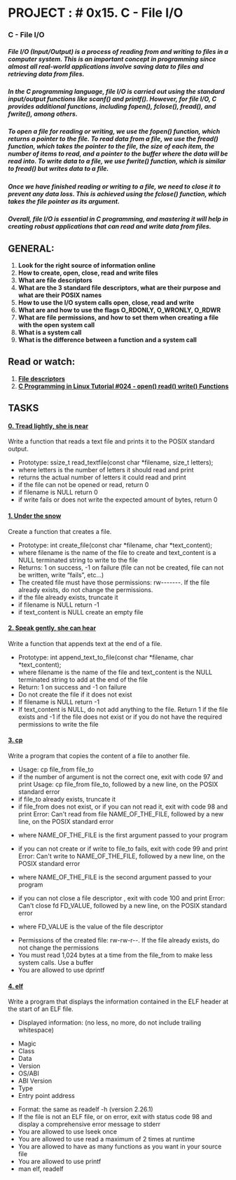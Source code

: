 # PROJECT : # 0x15. C - File I/O

### C - File I/O

##### File I/O (Input/Output) is a process of reading from and writing to files in a computer system. This is an important concept in programming since almost all real-world applications involve saving data to files and retrieving data from files.

##### In the C programming language, file I/O is carried out using the standard input/output functions like scanf() and printf(). However, for file I/O, C provides additional functions, including fopen(), fclose(), fread(), and fwrite(), among others.

##### To open a file for reading or writing, we use the fopen() function, which returns a pointer to the file. To read data from a file, we use the fread() function, which takes the pointer to the file, the size of each item, the number of items to read, and a pointer to the buffer where the data will be read into. To write data to a file, we use fwrite() function, which is similar to fread() but writes data to a file.

##### Once we have finished reading or writing to a file, we need to close it to prevent any data loss. This is achieved using the fclose() function, which takes the file pointer as its argument.

##### Overall, file I/O is essential in C programming, and mastering it will help in creating robust applications that can read and write data from files.

## GENERAL:
1.  **Look for the right source of information online**
2.  **How to create, open, close, read and write files**
3.  **What are file descriptors**
4.  **What are the 3 standard file descriptors, what are their purpose and what are their POSIX names**
5.  **How to use the I/O system calls open, close, read and write**
6.  **What are and how to use the flags O_RDONLY, O_WRONLY, O_RDWR**
7.  **What are file permissions, and how to set them when creating a file with the open system call**
8.  **What is a system call**
9.  **What is the difference between a function and a system call**

## Read or watch:

1.    **[File descriptors](https://en.wikipedia.org/wiki/File_descriptor)**
2.    **[C Programming in Linux Tutorial #024 - open() read() write() Functions](https://www.youtube.com/watch?v=dP3N8g7h8gY)**

## TASKS

#### [0. Tread lightly, she is near](0-read_textfile.c)

Write a function that reads a text file and prints it to the POSIX standard output.

- Prototype: ssize_t read_textfile(const char *filename, size_t letters);
- where letters is the number of letters it should read and print
- returns the actual number of letters it could read and print
- if the file can not be opened or read, return 0
- if filename is NULL return 0
- if write fails or does not write the expected amount of bytes, return 0

#### [1. Under the snow](1-create_file.c)

Create a function that creates a file.

- Prototype: int create_file(const char *filename, char *text_content);
- where filename is the name of the file to create and text_content is a NULL terminated string to write to the file
- Returns: 1 on success, -1 on failure (file can not be created, file can not be written, write “fails”, etc…)
- The created file must have those permissions: rw-------. If the file already exists, do not change the permissions.
- if the file already exists, truncate it
- if filename is NULL return -1
- if text_content is NULL create an empty file

#### [2. Speak gently, she can hear](2-append_text_to_file.c)

Write a function that appends text at the end of a file.

- Prototype: int append_text_to_file(const char *filename, char *text_content);
- where filename is the name of the file and text_content is the NULL terminated string to add at the end of the file
- Return: 1 on success and -1 on failure
- Do not create the file if it does not exist
- If filename is NULL return -1
- If text_content is NULL, do not add anything to the file. Return 1 if the file exists and -1 if the file does not exist or if you do not have the required permissions to write the file

#### [3. cp](3-cp.c)

Write a program that copies the content of a file to another file.

- Usage: cp file_from file_to
- if the number of argument is not the correct one, exit with code 97 and print Usage: cp file_from file_to, followed by a new line, on the POSIX standard error
- if file_to already exists, truncate it
- if file_from does not exist, or if you can not read it, exit with code 98 and print Error: Can't read from file NAME_OF_THE_FILE, followed by a new line, on the POSIX standard error
* where NAME_OF_THE_FILE is the first argument passed to your program
- if you can not create or if write to file_to fails, exit with code 99 and print Error: Can't write to NAME_OF_THE_FILE, followed by a new line, on the POSIX standard error
* where NAME_OF_THE_FILE is the second argument passed to your program
- if you can not close a file descriptor , exit with code 100 and print Error: Can't close fd FD_VALUE, followed by a new line, on the POSIX standard error
* where FD_VALUE is the value of the file descriptor
- Permissions of the created file: rw-rw-r--. If the file already exists, do not change the permissions
- You must read 1,024 bytes at a time from the file_from to make less system calls. Use a buffer
- You are allowed to use dprintf

#### [4. elf](100-elf_header.c)

Write a program that displays the information contained in the ELF header at the start of an ELF file.

- Displayed information: (no less, no more, do not include trailing whitespace)
* Magic 
* Class
* Data
* Version
* OS/ABI
* ABI Version
* Type
* Entry point address
- Format: the same as readelf -h (version 2.26.1)
- If the file is not an ELF file, or on error, exit with status code 98 and display a comprehensive error message to stderr
- You are allowed to use lseek once
- You are allowed to use read a maximum of 2 times at runtime
- You are allowed to have as many functions as you want in your source file
- You are allowed to use printf
- man elf, readelf
